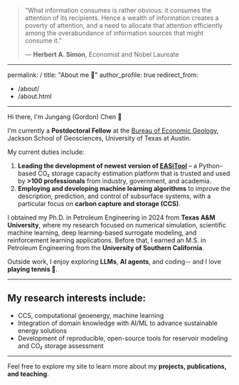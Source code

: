 > “What information consumes is rather obvious: it consumes the attention of its recipients. Hence a wealth of information creates a poverty of attention, and a need to allocate that attention efficiently among the overabundance of information sources that might consume it.”
>
> — **Herbert A. Simon**, Economist and Nobel Laureate

---
permalink: /
title: "About me 👋"
author_profile: true
redirect_from: 
  - /about/
  - /about.html
---

Hi there, I'm Jungang (Gordon) Chen 🐳  

I'm currently a **Postdoctoral Fellow** at the [Bureau of Economic Geology](https://www.beg.utexas.edu/), Jackson School of Geosciences, University of Texas at Austin.  

My current duties include:  
1. **Leading the development of newest version of [EASiTool](https://gccc.beg.utexas.edu/easitool)** – a Python-based CO₂ storage capacity estimation platform that is trusted and used by **>100 professionals** from industry, government, and academia.  
2. **Employing and developing machine learning algorithms** to improve the description, prediction, and control of subsurface systems, with a particular focus on **carbon capture and storage (CCS)**.

I obtained my Ph.D. in Petroleum Engineering in 2024 from **Texas A&M University**, where my research focused on numerical simulation, scientific machine learning, deep learning-based surrogate modeling, and reinforcement learning applications. Before that, I earned an M.S. in Petroleum Engineering from the **University of Southern California**.

Outside work, I enjoy exploring **LLMs**, **AI agents**, and coding-- and I love **playing tennis 🎾**.  

---

## My research interests include:

- CCS, computational geoenergy, machine learning
- Integration of domain knowledge with AI/ML to advance sustainable energy solutions  
- Development of reproducible, open-source tools for reservoir modeling and CO₂ storage assessment  

---

Feel free to explore my site to learn more about my **projects, publications, and teaching**.
